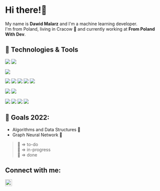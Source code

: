 
# Hi there!👋
<!-- <h3 align="center" style="color:DodgerBlue;">“The people who are crazy enough to think they can change the world are the ones who do.” - Steve Jobs</h3> -->
My name is <b>Dawid Malarz</b> and I'm a machine learning developer.  
I'm from Poland, living in Cracow 🐉 and currently working at **From Poland With Dev**.

## 🔧 Technologies & Tools
![](https://img.shields.io/badge/OS-Linux-informational?style=flat&logo=linux&logoColor=white&color=2bbc8a)
![](https://img.shields.io/badge/Shell-Bash-informational?style=flat&logo=gnu-bash&logoColor=white&color=2bbc8a)

![](https://img.shields.io/badge/Code-Python-informational?style=flat&logo=python&logoColor=white&color=2bbc8a)

![](https://img.shields.io/badge/ML-OpenCV-informational?style=flat&logo=opencv&logoColor=white&color=2bbc8a)
![](https://img.shields.io/badge/ML-PyTorch-informational?style=flat&logo=pytorch&logoColor=white&color=2bbc8a)
![](https://img.shields.io/badge/ML-Tensorflow-informational?style=flat&logo=tensorflow&logoColor=white&color=2bbc8a)
![](https://img.shields.io/badge/ML-Numpy-informational?style=flat&logo=numpy&logoColor=white&color=2bbc8a)
![](https://img.shields.io/badge/ML-Pandas-informational?style=flat&logo=pandas&logoColor=white&color=2bbc8a)

![](https://img.shields.io/badge/Web-FastAPI-informational?style=flat&logo=fastapi&logoColor=white&color=2bbc8a)
![](https://img.shields.io/badge/Web-Flask-informational?style=flat&logo=flask&logoColor=white&color=2bbc8a)

![](https://img.shields.io/badge/Tools-Docker-informational?style=flat&logo=docker&logoColor=white&color=2bbc8a)
![](https://img.shields.io/badge/Tools-CI/CD-informational?style=flat&logo=gitlab&logoColor=white&color=2bbc8a)
![](https://img.shields.io/badge/Tools-Git-informational?style=flat&logo=git&logoColor=white&color=2bbc8a)
![](https://img.shields.io/badge/Tools-CML-informational?style=flat&logo=cml&logoColor=white&color=2bbc8a)

## 🥅 Goals 2022:
- Algorithms and Data Structures 🌿
- Graph Neural Network 🌱

> 🌱 => to-do  
> 🌿 => in-progress  
> 🌳 => done  
## Connect with me:
<a href="https://www.linkedin.com/in/dawid-malarz/" target="blank"><img src="https://www.vectorlogo.zone/logos/linkedin/linkedin-icon.svg" alt="DawidMalarz" height="22" width="22" /></a>
